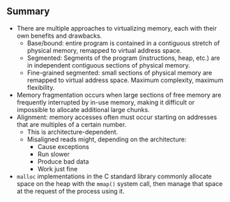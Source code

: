 ## Summary

* There are multiple approaches to virtualizing memory, each with their
  own benefits and drawbacks.
  * Base/bound: entire program is contained in a contiguous stretch of
    physical memory, remapped to virtual address space.
  * Segmented: Segments of the program (instructions, heap, etc.) are
    in independent contiguous sections of physical memory.
  * Fine-grained segmented: small sections of physical memory are
    remapped to virtual address space. Maximum complexity, maximum
    flexibility.
* Memory fragmentation occurs when large sections of free memory are
  frequently interrupted by in-use memory, making it difficult or
  impossible to allocate additional large chunks.
* Alignment: memory accesses often must occur starting on addresses that
  are multiples of a certain number.
  * This is architecture-dependent.
  * Misaligned reads might, depending on the architecture:
    * Cause exceptions
    * Run slower
    * Produce bad data
    * Work just fine
* `malloc` implementations in the C standard library commonly allocate
  space on the heap with the `mmap()` system call, then manage that
  space at the request of the process using it.
